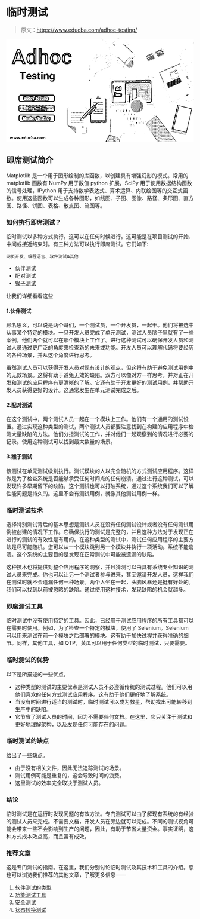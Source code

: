 # 临时测试

> 原文：<https://www.educba.com/adhoc-testing/>

![Adhoc Testing](img/ffd811523c46644c91eab6181d8ff2a7.png)



## 即席测试简介

Matplotlib 是一个用于图形绘制的库函数，以创建具有增强幻影的模式。常用的 matplotlib 函数有 NumPy 用于数值 python 扩展，SciPy 用于使用数据结构函数的信号处理，IPython 用于支持数学表达式、算术运算、内联绘图等的交互式函数。使用这些函数可以生成各种图形，如线图、子图、图像、路径、条形图、直方图、路径、饼图、表格、散点图、流图等。

### 如何执行即席测试？

临时测试以多种方式执行。这可以在任何时候进行。这可能是在项目测试的开始、中间或接近结束时。有三种方法可以执行即席测试。它们如下:

<small>网页开发、编程语言、软件测试&其他</small>

*   伙伴测试
*   配对测试
*   [猴子测试](https://www.educba.com/monkey-testing/)

让我们详细看看这些

#### 1.伙伴测试

顾名思义，可以说是两个哥们，一个测试员，一个开发员，一起干。他们将被选中从事某个特定的模块。一旦开发人员完成了单元测试，测试人员脑子里就有了一些案例，他们两个就可以在那个模块上工作了。进行这种测试可以确保开发人员和测试人员通过更广泛的角度来检查新的未来或功能。开发人员可以理解代码将要经历的各种场景，并从这个角度进行思考。

虽然测试人员可以获得开发人员对现有设计的观点，但这将有助于避免测试用例中的无效场景。这将有助于避免无效的缺陷。双方可以像对方一样思考，并对正在开发和测试的应用程序有更清晰的了解。它还有助于开发更好的测试用例，并帮助开发人员获得更好的设计。这通常发生在单元测试完成之后。

#### 2.配对测试

在这个测试中，两个测试人员一起在一个模块上工作。他们有一个通用的测试设置。通过实现这种类型的测试，两个测试人员都要注意找到在构建的应用程序中检测大量缺陷的方法。他们分担测试的工作，并对他们一起观察到的情况进行必要的记录。使用这种测试可以找到最大数量的场景。

#### 3.猴子测试

该测试在单元测试级别执行。测试模块的人以完全随机的方式测试应用程序。这样做是为了检查系统是否能够承受任何时间点的任何崩溃。通过进行这种测试，可以发现许多早期留下的缺陷。这个测试也可以打破系统，通过这个系统我们可以了解性能问题是持久的。这里不会有测试用例，就像其他测试用例一样。

### 临时测试技术

选择特别测试背后的基本思想是测试人员在没有任何测试设计或者没有任何测试用例被创建的情况下工作。它确保执行的测试是完整的，并且这种方法对于发现正在进行的测试的有效性是有用的。在这种类型的测试中，测试任何应用程序的主要方法是尽可能随机。您可以从一个模块跳到另一个模块并执行一项活动。系统不能崩溃。这个系统的主要目的是发现在正常测试中可能被遗漏的缺陷。

这种技术也将提供对整个应用程序的洞察，并且猜测可以由具有系统专业知识的测试人员来完成。你也可以让另一个测试者参与进来，甚至邀请开发人员，这样我们在测试时就不会遗漏任何一种场景。两个人坐在一起，头脑风暴还是挺有好处的。我们可以找到以前被忽略的缺陷。通过使用这种技术，发现缺陷的机会就越多。

### 即席测试工具

临时测试中没有使用特定的工具。因此，已经用于测试应用程序的所有工具都可以在需要时使用。例如，为了检查一个特定的模块，使用了 Selenium。Selenium 可以用来测试在前一个模块之后部署的模块。这有助于加快过程并获得准确的细节。同样，其他工具，如 QTP，黄瓜可以用于任何类型的临时测试，只要需要。

### 临时测试的优势

以下是所描述的一些优点。

*   这种类型的测试的主要优点是测试人员不必遵循传统的测试过程。他们可以用他们喜欢的任何方式测试应用程序。这有助于他们更好地了解系统。
*   当没有时间进行适当的测试时，临时测试可以成为救星，帮助找出可能转移到生产中的缺陷。
*   它节省了测试人员的时间，因为不需要任何文档。在这里，它只关注于测试和更好地理解架构，以及发现任何可能存在的问题。

### 临时测试的缺点

给出了一些缺点。

*   由于没有相关文件，因此无法追踪测试的场景。
*   测试用例可能是重复的，这会导致时间的浪费。
*   这里测试的效率完全取决于测试人员。

### 结论

临时测试是在运行时发现问题的有效方法。专门测试可以由了解现有系统的有经验的测试人员来完成。不需要文档，开发人员在旁边就可以完成。不同的测试视角可能会带来一些不会影响到生产的问题，因此，有助于节省大量资金。事实证明，这种方式成本效益高，而且富有成效。

### 推荐文章

这是专门测试的指南。在这里，我们分别讨论临时测试及其技术和工具的介绍。您也可以浏览我们推荐的其他文章，了解更多信息——

1.  [软件测试的类型](https://www.educba.com/types-of-software-testing/)
2.  [功能测试工具](https://www.educba.com/functional-testing-tools/)
3.  [安全测试](https://www.educba.com/security-testing/)
4.  [状态转换测试](https://www.educba.com/state-transition-testing/)





